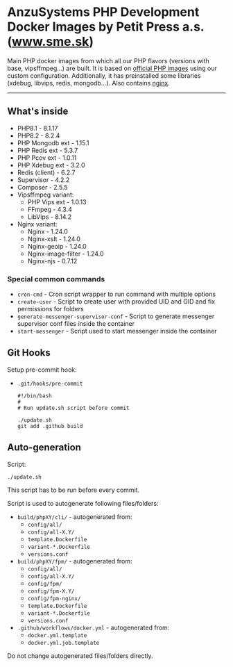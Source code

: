 AnzuSystems PHP Development Docker Images by Petit Press a.s. (www.sme.sk)
=====

Main PHP docker images from which all our PHP flavors (versions with base, vipsffmpeg...) are built. It is based on [official PHP images](https://hub.docker.com/_/php) using our custom configuration.
Additionally, it has preinstalled some libraries (xdebug, libvips, redis, mongodb...). Also contains [nginx](https://nginx.org/).

-----

## What's inside

- PHP8.1 - 8.1.17
- PHP8.2 - 8.2.4
- PHP Mongodb ext - 1.15.1
- PHP Redis ext - 5.3.7
- PHP Pcov ext - 1.0.11
- PHP Xdebug ext - 3.2.0
- Redis (client) - 6.2.7
- Supervisor - 4.2.2
- Composer - 2.5.5
- Vipsffmpeg variant:
  - PHP Vips ext - 1.0.13
  - FFmpeg - 4.3.4
  - LibVips - 8.14.2
- Nginx variant:
  - Nginx - 1.24.0
  - Nginx-xslt - 1.24.0
  - Nginx-geoip - 1.24.0
  - Nginx-image-filter - 1.24.0
  - Nginx-njs - 0.7.12

### Special common commands

- `cron-cmd` - Cron script wrapper to run command with multiple options
- `create-user` - Script to create user with provided UID and GID and fix permissions for folders
- `generate-messenger-supervisor-conf` - Script to generate messenger supervisor conf files inside the container
- `start-messenger` - Script used to start messenger inside the container

## Git Hooks

Setup pre-commit hook:

- `.git/hooks/pre-commit`

      #!/bin/bash
      #
      # Run update.sh script before commit

      ./update.sh
      git add .github build

## Auto-generation

Script:

    ./update.sh

This script has to be run before every commit.

Script is used to autogenerate following files/folders:

- `build/phpXY/cli/` - autogenerated from:
    - `config/all/`
    - `config/all-X.Y/`
    - `template.Dockerfile`
    - `variant-*.Dockerfile`
    - `versions.conf`
- `build/phpXY/fpm/` - autogenerated from:
    - `config/all/`
    - `config/all-X.Y/`
    - `config/fpm/`
    - `config/fpm-X.Y/`
    - `config/fpm-nginx/`
    - `template.Dockerfile`
    - `variant-*.Dockerfile`
    - `versions.conf`
- `.github/workflows/docker.yml` - autogenerated from:
    - `docker.yml.template`
    - `docker.yml.job.template`

Do not change autogenerated files/folders directly.

